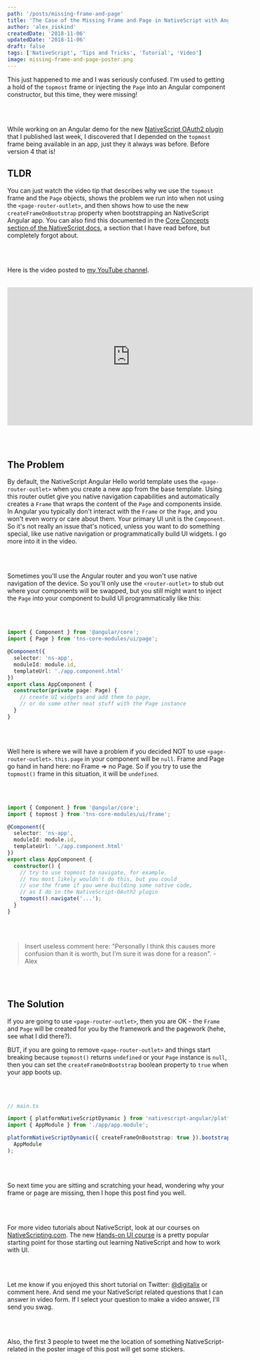 ```yaml
---
path: '/posts/missing-frame-and-page'
title: 'The Case of the Missing Frame and Page in NativeScript with Angular'
author: 'alex_ziskind'
createdDate: '2018-11-06'
updatedDate: '2018-11-06'
draft: false
tags: ['NativeScript', 'Tips and Tricks', 'Tutorial', 'Video']
image: missing-frame-and-page-poster.png
---
```


This just happened to me and I was seriously confused. I'm used to getting a hold of the `topmost` frame or injecting the `Page` into an Angular component constructor, but this time, they were missing!

<br/><br/>

While working on an Angular demo for the new [NativeScript OAuth2 plugin](https://www.npmjs.com/package/nativescript-oauth2) that I published last week, I discovered that I depended on the `topmost` frame being available in an app, just they it always was before. Before version 4 that is!

## TLDR

You can just watch the video tip that describes why we use the `topmost` frame and the `Page` objects, shows the problem we run into when not using the `<page-router-outlet>`, and then shows how to use the new `createFrameOnBootstrap` property when bootstrapping an NativeScript Angular app. You can also find this documented in the [Core Concepts section of the NativeScript docs](https://docs.nativescript.org/core-concepts/angular-bootstrap#nativescript-application-options), a section that I have read before, but completely forgot about.

<br/><br/>

Here is the video posted to [my YouTube channel](youtube.com/c/AlexanderZiskind).
<br><br>

<div class="videoWrapper">
    <iframe width="560" height="315" src="https://www.youtube.com/embed/drhDBKAxxKk" frameborder="0" allowfullscreen></iframe>
</div>

<br><br>

## The Problem

By default, the NativeScript Angular Hello world template uses the `<page-router-outlet>` when you create a new app from the base template. Using this router outlet give you native navigation capabilities and automatically creates a `Frame` that wraps the content of the `Page` and components inside. In Angular you typically don't interact with the `Frame` or the `Page`, and you won't even worry or care about them. Your primary UI unit is the `Component`. So it's not really an issue that's noticed, unless you want to do something special, like use native navigation or programmatically build UI widgets. I go more into it in the video.

<br><br>

Sometimes you'll use the Angular router and you won't use native navigation of the device. So you'll only use the `<router-outlet>` to stub out where your components will be swapped, but you still might want to inject the `Page` into your component to build UI programmatically like this:

<br><br>

```typescript
import { Component } from '@angular/core';
import { Page } from 'tns-core-modules/ui/page';

@Component({
  selector: 'ns-app',
  moduleId: module.id,
  templateUrl: './app.component.html'
})
export class AppComponent {
  constructor(private page: Page) {
    // create UI widgets and add them to page,
    // or do some other neat stuff with the Page instance
  }
}
```

<br><br>

Well here is where we will have a problem if you decided NOT to use `<page-router-outlet>`. `this.page` in your component will be `null`. Frame and Page go hand in hand here: no Frame => no Page. So if you try to use the `topmost()` frame in this situation, it will be `undefined`.

<br><br>

```typescript
import { Component } from '@angular/core';
import { topmost } from 'tns-core-modules/ui/frame';

@Component({
  selector: 'ns-app',
  moduleId: module.id,
  templateUrl: './app.component.html'
})
export class AppComponent {
  constructor() {
    // try to use topmost to navigate, for example.
    // You most likely wouldn't do this, but you could
    // use the frame if you were building some native code,
    // as I do in the NativeScript-OAuth2 plugin
    topmost().navigate('...');
  }
}
```

<br><br>

> Insert useless comment here: "Personally I think this causes more confusion than it is worth, but I'm sure it was done for a reason". - Alex

<br><br>

## The Solution

If you are going to use `<page-router-outlet>`, then you are OK - the `Frame` and `Page` will be created for you by the framework and the pagework (hehe, see what I did there?).

BUT, if you are going to remove `<page-router-outlet>` and things start breaking because `topmost()` returns `undefined` or your `Page` instance is `null`, then you can set the `createFrameOnBootstrap` boolean property to `true` when your app boots up.

<br><br>

```typescript
// main.ts

import { platformNativeScriptDynamic } from 'nativescript-angular/platform';
import { AppModule } from './app/app.module';

platformNativeScriptDynamic({ createFrameOnBootstrap: true }).bootstrapModule(
  AppModule
);
```

<br><br>

So next time you are sitting and scratching your head, wondering why your frame or page are missing, then I hope this post find you well.

<br/><br/>

For more video tutorials about NativeScript, look at our courses on [NativeScripting.com](https://nativescripting.com). The new [Hands-on UI course](https://nativescripting.com/course/nativescript-hands-on-ui) is a pretty popular starting point for those starting out learning NativeScript and how to work with UI.

<br/><br/>

Let me know if you enjoyed this short tutorial on Twitter: <a href="https://twitter.com/digitalix" target="_blank">@digitalix</a> or comment here. And send me your NativeScript related questions that I can answer in video form. If I select your question to make a video answer, I'll send you swag.

<br/><br/>

Also, the first 3 people to tweet me the location of something NativeScript-related in the poster image of this post will get some stickers.
